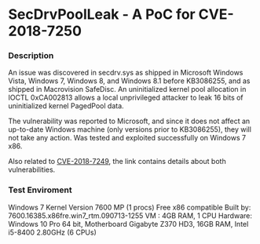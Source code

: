 # SecDrvPoolLeak - A PoC for CVE-2018-7250

### Description
An issue was discovered in secdrv.sys as shipped in Microsoft Windows Vista, Windows 7, Windows 8, and Windows 8.1 before KB3086255, and as shipped in Macrovision SafeDisc. An uninitialized kernel pool allocation in IOCTL 0xCA002813 allows a local unprivileged attacker to leak 16 bits of uninitialized kernel PagedPool data.

The vulnerability was reported to Microsoft, and since it does not affect an up-to-date Windows machine (only versions prior to KB3086255), they will not take any action. Was tested and exploited successfully on Windows 7 x86.

Also related to [CVE-2018-7249](https://github.com/Elvin9/NotSecDrv), the link contains details about both vulnerabilities.

### Test Enviroment
Windows 7 Kernel Version 7600 MP (1 procs) Free x86 compatible Built by: 7600.16385.x86fre.win7_rtm.090713-1255
VM : 4GB RAM, 1 CPU
Hardware: Windows 10 Pro 64 bit, Motherboard Gigabyte Z370 HD3, 16GB RAM, Intel i5-8400 2.80GHz (6 CPUs)



